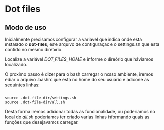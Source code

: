 Dot files
=========

Modo de uso
-----------

Inicialmente precisamos configurar a variavel que indica onde esta instalado o **dot-files**, este arquivo
de configuração é o settings.sh que esta contido no mesmo diretório.

Localize a variável *DOT_FILES_HOME* e informe o direório que háviamos localizado.

O proximo passo é dizer para o bash carregar o nosso ambiente, iremos ediar o arquivo .bashrc que esta no home do seu usuário e adicone as seguintes linhas:

<pre><code>
source .dot-file-dir/settings.sh
source .dot-file-dir/all.sh
</code></pre>

Desta forma iremos adicionar todas as funcionalidade, ou poderiamos no local do *all.sh* poderiamos ter criado varias linhas informando quais as funções que desejavamos carregar.
